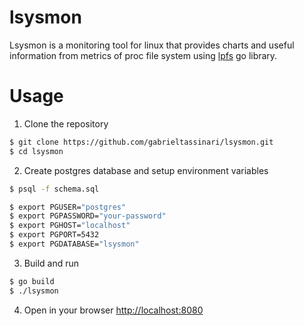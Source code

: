 # lsysmon

Lsysmon is a monitoring tool for linux that provides charts and useful information from metrics of proc file system using [lpfs](https://github.com/rprobaina/lpfs) go library.

# Usage

1. Clone the repository
```bash
$ git clone https://github.com/gabrieltassinari/lsysmon.git
$ cd lsysmon
```
2. Create postgres database and setup environment variables
```bash
$ psql -f schema.sql

$ export PGUSER="postgres"
$ export PGPASSWORD="your-password"
$ export PGHOST="localhost"
$ export PGPORT=5432
$ export PGDATABASE="lsysmon"
```
3. Build and run
```bash
$ go build
$ ./lsysmon
```
4. Open in your browser [http://localhost:8080](http://localhost:8080)
